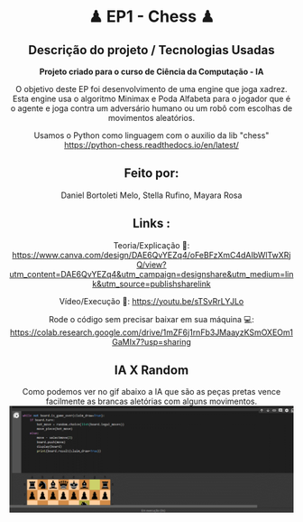 <div align="center">
<h1 align="center"<strong> ♟ EP1 - Chess ♟ </strong></h1>

<h2 align="center"><strong>Descrição do projeto / Tecnologias Usadas</strong></h2>

<p><strong>Projeto criado para o curso de Ciência da Computação - IA </strong>


O objetivo deste EP foi desenvolvimento de uma engine que joga xadrez. Esta engine usa o algoritmo Minimax e Poda Alfabeta para o jogador que é o agente e joga contra um adversário humano ou um robô com escolhas de movimentos aleatórios.<br>
  
Usamos o Python como linguagem com o auxilio da lib "chess" https://python-chess.readthedocs.io/en/latest/

<h2 align="center"><strong>Feito por:</strong></h2>
  Daniel Bortoleti Melo, Stella Rufino, Mayara Rosa

<h2 align="center"><strong>Links :</strong></h2>

Teoria/Explicação 📝: https://www.canva.com/design/DAE6QvYEZq4/oFeBFzXmC4dAIbWlTwXRjQ/view?utm_content=DAE6QvYEZq4&utm_campaign=designshare&utm_medium=link&utm_source=publishsharelink

Vídeo/Execução 🎥: https://youtu.be/sTSvRrLYJLo

Rode o código sem precisar baixar em sua máquina 💻: https://colab.research.google.com/drive/1mZF6j1rnFb3JMaayzKSmOXEOm1GaMIx7?usp=sharing  

<h2 align="center"><strong>IA X Random</strong></h2>
Como podemos ver no gif abaixo a IA que são as peças pretas vence facilmente as brancas aletórias com alguns movimentos.<br>
<img align="center" src="chess.gif">
</div>
